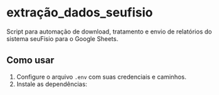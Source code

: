 # extração_dados_seufisio

Script para automação de download, tratamento e envio de relatórios do sistema seuFisio para o Google Sheets.

## Como usar

1. Configure o arquivo `.env` com suas credenciais e caminhos.
2. Instale as dependências:
